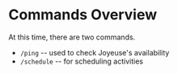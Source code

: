 # Commands Overview
At this time, there are two commands.

* `/ping` -- used to check Joyeuse's availability
* `/schedule` -- for scheduling activities
